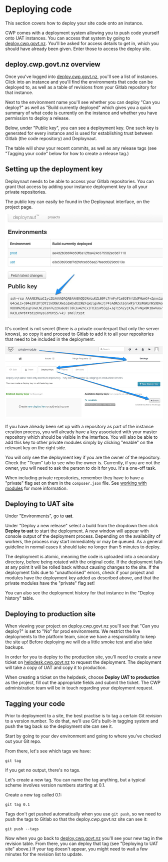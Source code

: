 <!--
title: Deploying code
pagenumber: 7
-->

# Deploying code

This section covers how to deploy your site code onto an instance.

CWP comes with a deployment system allowing you to push code yourself onto UAT instances. You can access that system
by going to [deploy.cwp.govt.nz](http://deploy.cwp.govt.nz). You'll be asked for access details to get in, which you
should have already been given. Enter those to access the deploy site.

## deploy.cwp.govt.nz overview

Once you've logged into [deploy.cwp.govt.nz](http://deploy.cwp.govt.nz), you'll see a list of instances. Click into an
instance and you'll find the environments that code can be deployed to, as well as a table of revisions from your Gitlab
repository for that instance.

Next to the environment name you'll see whether you can deploy "Can you deploy?" as well as "Build currently deployed"
which gives you a quick summary of what code is currently on the instance and whether you have permission to deploy
a release.

Below, under "Public key", you can see a deployment key. One such key is generated for every instance and is used for
establishing trust between Gitlab (the code repository) and Deploynaut.

The table will show your recent commits, as well as any release tags (see "Tagging your code" below for how to create
a release tag.)

## Setting up the deployment key

Deploynaut needs to be able to access your Gitlab repositories. You can grant that access by adding your instance
deployment key to all your private repositories.

The public key can easily be found in the Deploynaut interface, on the project page.

![Deploynaut - project key](_images/deploynaut-project-key.jpg)

It's content is not secret (there is a private counterpart that only the server knows), so copy it and proceed to Gitlab
to add it to all your repositories that need to be included in the deployment.

![Gitlab - associating project key with a private module](_images/gitlab-enable-key.jpg )

If you have already been set up with a repository as part of the instance creation process, you will already have a key
associated with your master repository which should be visible in the interface. You will also be able to add this
key to other private modules simply by clicking "enable" on the relevant key on the right side.

<div class="notice" markdown='1'>
You will only see the deployment key if you are the owner of the repository. Check the "Team" tab to see who the owner
is. Currently, if you are not the owner, you will need to ask the person to do it for you. It's a one-off task.
</div>

When including private repositories, remember they have to have a "private" flag set on them in the `composer.json`
file. See [working with modules](working-with-modules) for more information.

## Deploying to UAT site

Under "Environments", go to **uat**.

Under "Deploy a new release" select a build from the dropdown then click **Deploy to uat** to start the deployment.
A new window will appear with console output of the deployment process. Depending on the availability of workers, the
process may start immediately or may be queued. As a general guideline in normal cases it should take no longer than
5 minutes to deploy.

The deployment is atomic, meaning the code is uploaded into a secondary directory, before being rotated with the
original code. If the deployment fails at any point it will be rolled back without causing changes to the site. If the
deployment fails due to "unauthorised" errors, check if your project and modules have the deployment key added as
described above, and that the private modules have the "private" flag set!

You can also see the deployment history for that instance in the "Deploy history" table.

## Deploying to production site

When viewing your project on deploy.cwp.govt.nz you'll see that "Can you deploy?" is set to "No" for prod environments.
We restrict the live deployments to the platform team, since we have a responsibility to keep the site up! Before
deploying we will do a little smoke test and also take backups.

In order for you to deploy to the production site, you'll need to create a new ticket on
[helpdesk.cwp.govt.nz](http://helpdesk.cwp.govt.nz) to request the deployment. The deployment will take a copy of UAT
and copy it to production.

When creating a ticket on the helpdesk, choose **Deploy UAT to production** as the project, fill out the appropriate
fields and submit the ticket. The CWP administration team will be in touch regarding your deployment request.

## Tagging your code

Prior to deployment to a site, the best practise is to tag a certain Git revision to a version number. To do that, we'll
use Git's built-in tagging system and push the tag back so the deployment site can see it.

Start by going to your dev environment and going to where you've checked out your Git repo.

From there, let's see which tags we have:

	git tag

If you get no output, there's no tags.

Let's create a new tag. You can name the tag anything, but a typical scheme involves version numbers starting at 0.1.

Create a new tag called 0.1:

	git tag 0.1

Tags don't get pushed automatically when you use `git push`, so we need to push the tags to Gitlab so that the
deploy.cwp.govt.nz site can see it:

	git push --tags

Now when you go back to [deploy.cwp.govt.nz](http://deploy.cwp.govt.nz) you'll see your new tag in the revision table.
From there, you can deploy that tag (see "Deploying to UAT site" above.)
If your tag doesn't appear, you might need to wait a few minutes for the revision list to update.


